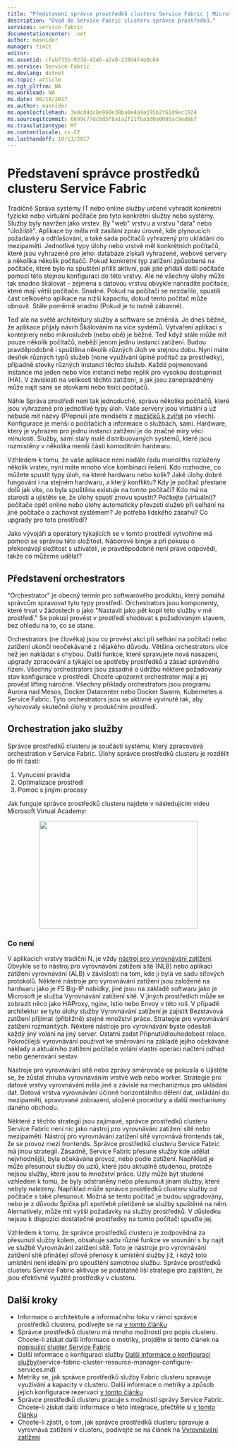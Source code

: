 ```yaml
---
title: "Představení správce prostředků clusteru Service Fabric | Microsoft Docs"
description: "Úvod do Service Fabric clusteru správce prostředků."
services: service-fabric
documentationcenter: .net
author: masnider
manager: timlt
editor: 
ms.assetid: cfab735b-923d-4246-a2a8-220d4f4e0c64
ms.service: Service-Fabric
ms.devlang: dotnet
ms.topic: article
ms.tgt_pltfrm: NA
ms.workload: NA
ms.date: 08/18/2017
ms.author: masnider
ms.openlocfilehash: 3e8cd4dc8e960e38ba0e4a9a195b2f61d9ec1924
ms.sourcegitcommit: 6699c77dcbd5f8a1a2f21fba3d0a0005ac9ed6b7
ms.translationtype: MT
ms.contentlocale: cs-CZ
ms.lasthandoff: 10/11/2017
---
```

# <a name="introducing-the-service-fabric-cluster-resource-manager"></a>Představení správce prostředků clusteru Service Fabric
Tradičně Správa systémy IT nebo online služby určené vyhradit konkrétní fyzické nebo virtuální počítače pro tyto konkrétní služby nebo systémy. Služby byly navržen jako vrstev. By "web" vrstvu a vrstvu "data" nebo "úložiště". Aplikace by měla mít zasílání zpráv úrovně, kde plynoucích požadavky a odhlašování, a také sada počítačů vyhrazený pro ukládání do mezipaměti. Jednotlivé typy úlohy nebo vrstvě měl konkrétních počítačů, které jsou vyhrazené pro jeho: databáze získali vyhrazené, webové servery a několika několik počítačů. Pokud konkrétní typ zatížení způsobená na počítače, které bylo na spuštění příliš aktivní, pak jste přidali další počítače pomocí této stejnou konfiguraci do této vrstvy. Ale ne všechny úlohy může tak snadno škálovat – zejména s datovou vrstvu obvykle nahradíte počítače, které mají větší počítače. Snadné. Pokud na počítači se nezdařilo, spustili část celkového aplikace na nižší kapacitu, dokud tento počítač může obnovit. Stále poměrně snadno (Pokud je to nutně zábavné).

Teď ale na světě architektury služby a software se změnila. Je dnes běžné, že aplikace přijaly návrh Škálováním na více systémů. Vytváření aplikací s kontejnery nebo mikroslužeb (nebo obě) je běžné. Teď když stále může mít pouze několik počítačů, neběží jenom jednu instanci zatížení. Budou pravděpodobně i spuštěna několik různých úloh ve stejnou dobu. Nyní máte desítek různých typů služeb (none využívání úplné počítač za prostředky), případně stovky různých instancí těchto služeb. Každé pojmenované instance má jeden nebo více instancí nebo replik pro vysokou dostupnost (HA). V závislosti na velikosti těchto zatížení, a jak jsou zaneprázdněny může najít sami se stovkami nebo tisíci počítačů. 

Náhle Správa prostředí není tak jednoduché, správu několika počítačů, které jsou vyhrazené pro jednotlivé typy úloh. Vaše servery jsou virtuální a už nebude mít názvy (Přepnuli jste mindsets z [mazlíčků k zvířat](http://www.slideshare.net/randybias/architectures-for-open-and-scalable-clouds/20) po všech). Konfigurace je menší o počítačích a informace o službách, sami. Hardware, který je vyhrazen pro jednu instanci zatížení je do značné míry věcí minulosti. Služby, sami staly malé distribuovaných systémů, které jsou rozmístěny v několika menší části komoditním hardwaru.

Vzhledem k tomu, že vaše aplikace není nadále řadu monoliths rozloženy několik vrstev, nyní máte mnoho více kombinací řešení. Kdo rozhodne, co můžete spustit typy úloh, na které hardwaru nebo kolik? Jaké úlohy dobré fungování i na stejném hardwaru, a který konfliktu? Kdy je počítač přestane dolů jak víte, co byla spuštěna existuje na tomto počítači? Kdo má na starosti a ujistěte se, že úlohy spustí znovu spustit? Počkejte (virtuální)? počítače opět online nebo úlohy automaticky převzetí služeb při selhání na jiné počítače a zachovat systémem? Je potřeba lidského zásahu? Co upgrady pro toto prostředí?

Jako vývojáři a operátory týkajících se v tomto prostředí vytvoříme má pomoci se správou této složitost. Náborové binge a při pokusu o překonávají složitost s uživateli, je pravděpodobně není pravé odpovědi, takže co můžeme udělat?

## <a name="introducing-orchestrators"></a>Představení orchestrators
"Orchestrator" je obecný termín pro softwarového produktu, který pomáhá správcům spravovat tyto typy prostředí. Orchestrators jsou komponenty, které trvat v žádostech o jako "Nastavit jako pět kopií této služby v mé prostředí." Se pokusí provést v prostředí shodovat s požadovaným stavem, bez ohledu na to, co se stane.

Orchestrators (ne člověka) jsou co provést akci při selhání na počítači nebo zatížení ukončí neočekávané z nějakého důvodu. Většina orchestrators více než jen nakládat s chybou. Další funkce, které spravujete nová nasazení, upgrady zpracování a týkající se spotřeby prostředků a zásad správného řízení. Všechny orchestrators jsou zásadně o údržbu některé požadovaný stav konfigurace v prostředí. Chcete upozornit orchestrator mají a jej provést lifting náročné. Všechny příklady orchestrators jsou programu Aurora nad Mesos, Docker Datacenter nebo Docker Swarm, Kubernetes a Service Fabric. Tyto orchestrators jsou se aktivně vyvinuté tak, aby vyhovovaly skutečné úlohy v produkčním prostředí. 

## <a name="orchestration-as-a-service"></a>Orchestration jako služby
Správce prostředků clusteru je součástí systému, který zpracovává orchestration v Service Fabric. Úlohy správce prostředků clusteru je rozdělit do tří částí:

1. Vynucení pravidla
2. Optimalizace prostředí
3. Pomoc s jinými procesy

Jak funguje správce prostředků clusteru najdete v následujícím videu Microsoft Virtual Academy:<center><a target="_blank" href="https://mva.microsoft.com/en-US/training-courses/building-microservices-applications-on-azure-service-fabric-16747?l=d4tka66yC_5706218965">
<img src="./media/service-fabric-cluster-resource-manager-introduction/ConceptsAndDemoVid.png" WIDTH="360" HEIGHT="244">
</a></center>

### <a name="what-it-isnt"></a>Co není
V aplikacích vrstvy tradiční N, je vždy [nástroj pro vyrovnávání zatížení](https://en.wikipedia.org/wiki/Load_balancing_(computing)). Obvykle se to nástroj pro vyrovnávání zatížení sítě (NLB) nebo aplikaci zatížení vyrovnávání (ALB) v závislosti na tom, kde ji byla ve sadu síťových protokolů. Některé nástroje pro vyrovnávání zatížení jsou založené na hardwaru jako je F5 Big-IP nabídky, jiné jsou na základě softwaru jako je Microsoft je služba Vyrovnávání zatížení sítě. V jiných prostředích může se zobrazit něco jako HAProxy, nginx, Istio nebo Envoy v této roli. V případě architektur se tyto úlohy služby Vyrovnávání zatížení je zajistit Bezstavová zatížení přijímat (přibližně) stejné množství práce. Strategie pro vyrovnávání zatížení rozmanitých. Některé nástroje pro vyrovnávání byste odesílali každý jiný volání na jiný server. Ostatní zadat Připnutí/dlouhodobost relace. Pokročilejší vyrovnávání používat ke směrování na základě jejího očekávané náklady a aktuálního zatížení počítače volání vlastní operaci načtení odhad nebo generování sestav.

Nástroje pro vyrovnávání sítě nebo zprávy směrovače se pokusila o Ujistěte se, že zůstal zhruba vyrovnáváním vrstvě web nebo worker. Strategie pro datové vrstvy vyrovnávání měla jiné a závislé na mechanizmus pro ukládání dat. Datová vrstva vyrovnávání účinné horizontálního dělení dat, ukládání do mezipaměti, spravované zobrazení, uložené procedury a další mechanismy daného obchodu.

Některé z těchto strategií jsou zajímavé, správce prostředků clusteru Service Fabric není nic jako nástroj pro vyrovnávání zatížení sítě nebo mezipaměti. Nástroj pro vyrovnávání zatížení sítě vyrovnává frontends tak, že se provoz mezi frontends. Správce prostředků clusteru Service Fabric má jinou strategii. Zásadně, Service Fabric přesune *služby* kde udělat nejvhodnější, byla očekávána provoz, nebo podle zatížení. Například je může přesunout služby do uzlů, které jsou aktuálně studenou, protože nejsou služby, které jsou to množství práce. Uzly může být studené vzhledem k tomu, že byly odstraněny nebo přesunout jinam služby, které nebyly nalezeny. Například může správce prostředků clusteru služby od počítače s také přesunout. Možná se tento počítač je budou upgradovány, nebo je z důvodu Špička při spotřebě přetížené se služby spuštěné na něm. Alernatively, může mít vyšší požadavky na služby prostředků. V důsledku nejsou k dispozici dostatečné prostředky na tomto počítači spusťte jej. 

Vzhledem k tomu, že správce prostředků clusteru je zodpovědná za přesunutí služby kolem, obsahuje sadu různé funkce ve srovnání s by najít ve službě Vyrovnávání zatížení sítě. Toto je nástroje pro vyrovnávání zatížení sítě přinášejí síťové přenosy k umístění služby již, i když toto umístění není ideální pro spouštění samotnou službu. Správce prostředků clusteru Service Fabric aktivuje se podstatně liší strategie pro zajištění, že jsou efektivně využité prostředky v clusteru.

## <a name="next-steps"></a>Další kroky
- Informace o architektuře a informačního toku v rámci správce prostředků clusteru, podívejte se na [v tomto článku](service-fabric-cluster-resource-manager-architecture.md)
- Správce prostředků clusteru má mnoho možností pro popis clusteru. Chcete-li získat další informace o metriky, projděte si tento článek na [popisující cluster Service Fabric](service-fabric-cluster-resource-manager-cluster-description.md)
- Další informace o konfiguraci služby [Další informace o konfiguraci služby](service-fabric-cluster-resource-manager-configure-services.md)(service-fabric-cluster-resource-manager-configure-services.md)
- Metriky se, jak správce prostředků služby Fabric clusteru spravuje využívání a kapacity v clusteru. Další informace o metriky a způsob jejich konfigurace rezervaci [v tomto článku](service-fabric-cluster-resource-manager-metrics.md)
- Správce prostředků clusteru pracuje s možností správy Service Fabric. Chcete-li získat další informace o této integrace, přečtěte si [v tomto článku](service-fabric-cluster-resource-manager-management-integration.md)
- Chcete-li zjistit, o tom, jak správce prostředků clusteru spravuje a vyrovnává zatížení v clusteru, podívejte se na článek na [Vyrovnávání zatížení](service-fabric-cluster-resource-manager-balancing.md)
